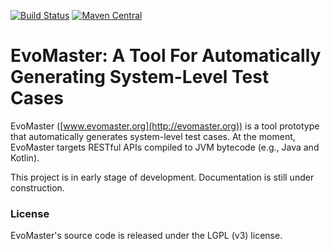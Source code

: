 [![Build Status](https://travis-ci.org/EMResearch/EvoMaster.svg?branch=master)](https://travis-ci.org/EMResearch/EvoMaster)
[![Maven Central](https://maven-badges.herokuapp.com/maven-central/org.evomaster/evomaster-client-java/badge.svg)](https://maven-badges.herokuapp.com/maven-central/org.evomaster/evomaster-client-java)

# EvoMaster: A Tool For Automatically Generating System-Level Test Cases

EvoMaster ([www.evomaster.org](http://evomaster.org)) is a tool prototype that automatically generates system-level test cases.
At the moment, EvoMaster targets RESTful APIs compiled to JVM bytecode (e.g., Java and Kotlin).

This project is in early stage of development. Documentation is still under construction. 

### License
EvoMaster's source code is released under the LGPL (v3) license.

